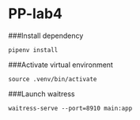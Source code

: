 # PP-lab4

###Install dependency

```pipenv install```

###Activate virtual environment

```source .venv/bin/activate```

###Launch waitress

```waitress-serve --port=8910 main:app```